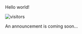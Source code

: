 Hello world!

![visitors](https://visitor-badge.glitch.me/badge?page_id=Onenoteole.visitor-badge)

An announcement is coming soon...
